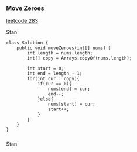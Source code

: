 ### Move Zeroes

[leetcode 283](https://leetcode.com/problems/move-zeroes/)

Stan

```
class Solution {
    public void moveZeroes(int[] nums) {
        int length = nums.length;
        int[] copy = Arrays.copyOf(nums,length);
        
        int start = 0;
        int end = length - 1;
        for(int cur : copy){
            if(cur == 0){
                nums[end] = cur;
                end--;
            }else{
                nums[start] = cur;
                start++;
            }
        }
    }
}
```

### 

Stan

[]()

```

```
